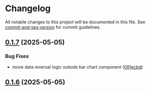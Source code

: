 # Changelog

All notable changes to this project will be documented in this file. See [commit-and-tag-version](https://github.com/absolute-version/commit-and-tag-version) for commit guidelines.

## [0.1.7](https://github.com/dennisadriaans/vue-chrts/compare/v0.1.5...v0.1.7) (2025-05-05)


### Bug Fixes

* move data reversal logic outside bar chart component ([091ecbd](https://github.com/dennisadriaans/vue-chrts/commit/091ecbd157caf50730954e1a177aa2471ee642b7))

## [0.1.6](https://github.com/dennisadriaans/vue-chrts/compare/v0.1.5...v0.1.6) (2025-05-05)
